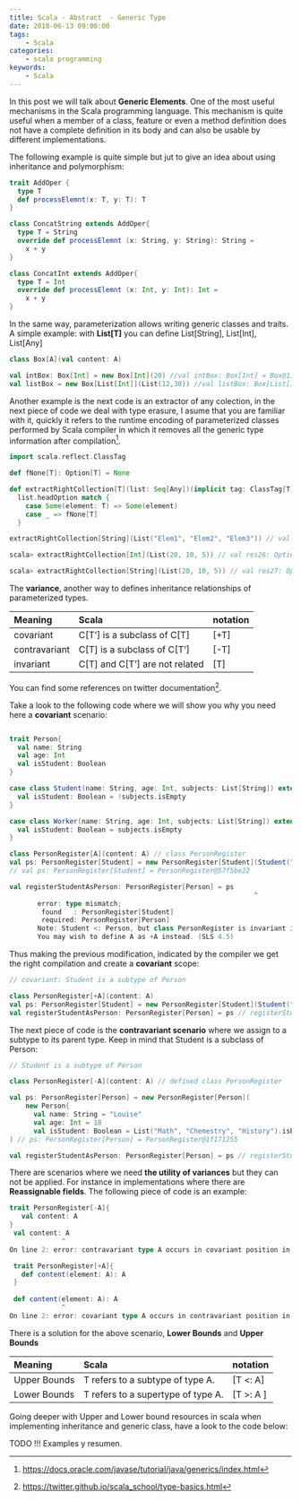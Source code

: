 ```yaml
---
title: Scala - Abstract  - Generic Type
date: 2018-06-13 09:00:00
tags:
    - Scala
categories:
    - scala programming 
keywords:
    - Scala
---
```

In this post we will talk about **Generic Elements**. One of the most useful mechanisms in the Scala programming language. This mechanism is quite useful when a member of a class, feature or even a method definition does not have a complete definition in its body and can also be usable by different implementations.

The following example is quite simple but jut to give an idea about using inheritance and polymorphism:

```scala
trait AddOper {
  type T
  def processElemnt(x: T, y: T): T
}

class ConcatString extends AddOper{
  type T = String
  override def processElemnt (x: String, y: String): String =
    x + y
}

class ConcatInt extends AddOper{
  type T = Int
  override def processElemnt (x: Int, y: Int): Int =
    x + y
}
``` 

In the same way, parameterization allows writing generic classes and traits. 
A simple example: with **List[T]** you can define List[String], List[Int], List[Any] 

```scala 
class Box[A](val content: A)

val intBox: Box[Int] = new Box[Int](20) //val intBox: Box[Int] = Box@11267e87
val listBox = new Box[List[Int]](List(12,30)) //val listBox: Box[List[Int]] = Box@469caf69
```

Another example is the next code is an extractor of any colection, in the next piece of code we deal with type erasure, I asume that you are familiar with it, quickly it refers to the runtime encoding of parameterized classes performed by Scala compiler in which it removes all the generic type information after compilation[^1].

```scala
import scala.reflect.ClassTag

def fNone[T]: Option[T] = None

def extractRightCollection[T](list: Seq[Any])(implicit tag: ClassTag[T]): Option[T] =
  list.headOption match {
    case Some(element: T) => Some(element)
    case _ => fNone[T]
  }

extractRightCollection[String](List("Elem1", "Elem2", "Elem3")) // val res25: Option[String] = Some(Elem1)

scala> extractRightCollection[Int](List(20, 10, 5)) // val res26: Option[Int] = Some(20)

scala> extractRightCollection[String](List(20, 10, 5)) // val res27: Option[String] = None
```

The **variance**, another way to defines inheritance relationships of parameterized types.


| Meaning       | Scala                          | notation |
| :---          | :-----------                   | :----    |
| covariant     | C[T’] is a subclass of C[T]    | [+T]     |
| contravariant | C[T] is a subclass of C[T’]    | [-T]     |
| invariant     | C[T] and C[T’] are not related | [T]      |


You can find some references on twitter documentation[^2]. 

Take a look to the following code where we will show you why you need here a **covariant** scenario:

```scala

trait Person{
  val name: String
  val age: Int
  val isStudent: Boolean
}

case class Student(name: String, age: Int, subjects: List[String]) extends Person{
  val isStudent: Boolean = !subjects.isEmpty
}

case class Worker(name: String, age: Int, subjects: List[String]) extends Person{
  val isStudent: Boolean = subjects.isEmpty
}

class PersonRegister[A](content: A) // class PersonRegister
val ps: PersonRegister[Student] = new PersonRegister[Student](Student("Louise", 18, List("Math", "Chemestry", "History")))
// val ps: PersonRegister[Student] = PersonRegister@57f5be22

val registerStudentAsPerson: PersonRegister[Person] = ps
                                                             ^
       error: type mismatch;
        found   : PersonRegister[Student]
        required: PersonRegister[Person]
       Note: Student <: Person, but class PersonRegister is invariant in type A.
       You may wish to define A as +A instead. (SLS 4.5)
```

Thus making the previous modification, indicated by the compiler we get the right compilation and create a **covariant** scope:

```scala 
// covariant: Student is a subtype of Person

class PersonRegister[+A](content: A)
val ps: PersonRegister[Student] = new PersonRegister[Student](Student("Louise", 18, List("Math", "Chemestry", "History")))
val registerStudentAsPerson: PersonRegister[Person] = ps // registerStudentAsPerson: PersonRegister[Person] = PersonRegister@ed52b9a
``` 

The next piece of code is the **contravariant scenario** where we assign to a subtype to its parent type. Keep in mind that Student is a subclass of Person:

```scala
// Student is a subtype of Person

class PersonRegister[-A](content: A) // defined class PersonRegister

val ps: PersonRegister[Person] = new PersonRegister[Person](
    new Person{
      val name: String = "Louise"
      val age: Int = 18
      val isStudent: Boolean = List("Math", "Chemestry", "History").isEmpty}
) // ps: PersonRegister[Person] = PersonRegister@1f171255

val registerStudentAsPerson: PersonRegister[Person] = ps // registerStudentAsPerson: PersonRegister[Person] = PersonRegister@1f171255
```

There are scenarios where we need **the utility of variances** but they can not be applied. For instance in implementations where there are **Reassignable fields**. The following piece of code is an example:

```scala
trait PersonRegister[-A]{
   val content: A
}
 val content: A
             ^
On line 2: error: contravariant type A occurs in covariant position in type A of value content

 trait PersonRegister[+A]{
   def content(element: A): A
 }
       
 def content(element: A): A
             ^
On line 2: error: covariant type A occurs in contravariant position in type A of value element
```

There is a solution for the above scenario, **Lower Bounds** and **Upper Bounds**

| Meaning       | Scala                             | notation |
| :---          | :-----------                      | :----    |
| Upper Bounds  | T refers to a subtype of type A.  | [T <: A] |
| Lower Bounds  | T refers to a supertype of type A.| [T >: A ]|


Going deeper with Upper and Lower bound resources in scala when implementing inheritance and generic class, have a look to the code below:




TODO !!! Examples y resumen.



[^1]:https://docs.oracle.com/javase/tutorial/java/generics/index.html
[^2]:https://twitter.github.io/scala_school/type-basics.html








